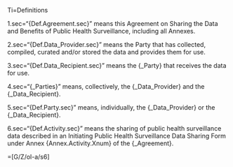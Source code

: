 Ti=Definitions

1.sec=“{Def.Agreement.sec}” means this Agreement on Sharing the Data and Benefits of Public Health Surveillance, including all Annexes.

2.sec=“{Def.Data_Provider.sec}” means the Party that has collected, compiled, curated and/or stored the data and provides them for use.

3.sec=“{Def.Data_Recipient.sec}” means the {_Party} that receives the data for use.

4.sec=“{_Parties}” means, collectively, the {_Data_Provider} and the {_Data_Recipient}.

5.sec=“{Def.Party.sec}” means, individually, the {_Data_Provider} or the {_Data_Recipient}.

6.sec=“{Def.Activity.sec}” means the sharing of public health surveillance data described in an Initiating Public Health Surveillance Data Sharing Form under Annex {Annex.Activity.Xnum} of the {_Agreement}.

=[G/Z/ol-a/s6]

